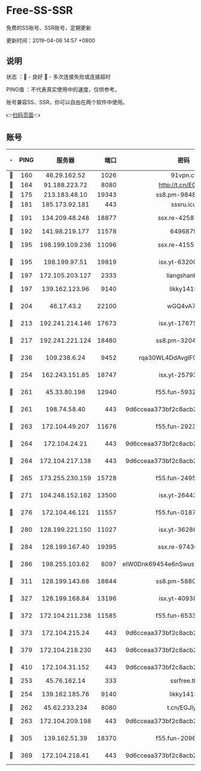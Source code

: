 # Free-SS-SSR

免费的SS账号、SSR账号，定期更新

更新时间：2019-04-06 14:57 +0800

## 说明

状态     ：🙂 - 良好 🙁 - 多次连接失败或连接超时

PING值   ：不代表真实使用中的速度，仅供参考。

账号兼容SS、SSR，你可以自由在两个软件中使用。

👉[扫码页面](https://liesauer.github.io/Free-SS-SSR/)👈

## 账号

|-|PING|服务器|端口|密码|加密方式|区域|
|:----:|:----:|:-----:|-----:|:----:|:----:|:----:|
|🙂|160|46.29.162.52|1026|91vpn.cf|rc4-md5|RU|
|🙂|164|91.188.223.72|8080|http://t.cn/EGJIyrl|rc4-md5|RU|
|🙂|175|213.183.48.10|19343|ss8.pm-98489424|rc4-md5|RU|
|🙂|181|185.173.92.181|443|sssru.icu|rc4-md5|RU|
|🙂|191|134.209.48.248|18877|ssx.re-42587403|aes-256-cfb|US|
|🙂|192|141.98.219.177|11578|6496879|chacha20|US|
|🙂|195|198.199.109.236|11096|ssx.re-41557165|aes-256-cfb|US|
|🙂|195|198.199.97.51|19819|isx.yt-63200254|aes-256-cfb|US|
|🙂|197|172.105.203.127|2333|liangshanbo|chacha20|JP|
|🙂|197|139.162.123.96|9140|likky1415|aes-256-cfb|JP|
|🙂|204|46.17.43.2|22100|wGQ4vA7D|aes-256-gcm|RU|
|🙂|213|192.241.214.146|17673|isx.yt-17675026|aes-256-cfb|US|
|🙂|217|192.241.221.124|18480|ss8.pm-32044618|aes-256-cfb|US|
|🙂|236|109.238.6.24|9452|rqa30WL4DdAvgIFG6Fs3znzTa|aes-256-cfb|FR|
|🙂|254|162.243.151.85|18747|isx.yt-25793910|aes-256-cfb|US|
|🙂|261|45.33.80.198|12940|f55.fun-59324256|aes-256-cfb|US|
|🙂|261|198.74.58.40|443|9d6cceaa373bf2c8acb22e60b6a58be6|aes-256-cfb|US|
|🙂|263|172.104.49.207|11676|f55.fun-29234040|aes-256-cfb|SG|
|🙂|264|172.104.24.21|443|9d6cceaa373bf2c8acb22e60b6a58be6|aes-256-cfb|US|
|🙂|264|172.104.217.138|443|9d6cceaa373bf2c8acb22e60b6a58be6|aes-256-cfb|US|
|🙂|265|173.255.230.159|15728|f55.fun-24959941|aes-256-cfb|US|
|🙂|271|104.248.152.162|13500|isx.yt-26443647|aes-256-cfb|SG|
|🙂|276|172.104.46.121|11557|f55.fun-01871509|aes-256-cfb|SG|
|🙂|280|128.199.221.150|11027|isx.yt-36286257|aes-256-cfb|SG|
|🙂|284|128.199.167.40|19395|ssx.re-97436053|aes-256-cfb|SG|
|🙂|286|198.255.103.62|8097|eIW0Dnk69454e6nSwuspv9DmS201tQ0D|aes-256-cfb|US|
|🙂|311|128.199.143.68|18644|ss8.pm-58805448|aes-256-cfb|SG|
|🙂|327|128.199.168.84|13196|isx.yt-40938959|aes-256-cfb|SG|
|🙂|372|172.104.211.238|11585|f55.fun-65338054|aes-256-cfb|US|
|🙂|373|172.104.215.24|443|9d6cceaa373bf2c8acb22e60b6a58be6|aes-256-cfb|US|
|🙂|379|172.104.218.230|443|9d6cceaa373bf2c8acb22e60b6a58be6|aes-256-cfb|US|
|🙂|410|172.104.31.152|443|9d6cceaa373bf2c8acb22e60b6a58be6|aes-256-cfb|US|
|🙂|253|45.76.162.14|333|ssrfree.tk|rc4|SG|
|🙂|254|139.162.185.76|9140|likky1415|aes-256-cfb|DE|
|🙂|262|45.62.233.234|8080|t.cn/EGJIyrl|rc4-md5|CA|
|🙂|263|172.104.209.198|443|9d6cceaa373bf2c8acb22e60b6a58be6|aes-256-cfb|US|
|🙂|305|139.162.51.39|18370|f55.fun-20968647|aes-256-cfb|SG|
|🙂|369|172.104.218.41|443|9d6cceaa373bf2c8acb22e60b6a58be6|aes-256-cfb|US|
